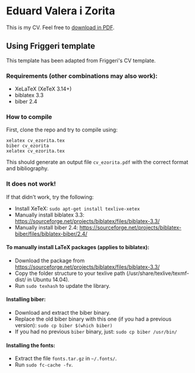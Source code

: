 # Eduard Valera i Zorita
This is my CV. Feel free to [download in PDF](cv_ezorita.pdf).

## Using Friggeri template
This template has been adapted from Friggeri's CV template.

### **Requirements** (other combinations may also work):
- XeLaTeX (XeTeX 3.14+)
- biblatex 3.3
- biber 2.4

### How to compile
First, clone the repo and try to compile using:
```
xelatex cv_ezorita.tex
biber cv_ezorita
xelatex cv_ezorita.tex
```
This should generate an output file `cv_ezorita.pdf` with the correct format and bibliography.

### It does not work!
If that didn't work, try the following:
- Install XeTeX: `sudo apt-get install texlive-xetex`
- Manually install biblatex 3.3:  https://sourceforge.net/projects/biblatex/files/biblatex-3.3/
- Manually install biber 2.4: https://sourceforge.net/projects/biblatex-biber/files/biblatex-biber/2.4/

#### To manually install LaTeX packages (applies to biblatex):
- Download the package from https://sourceforge.net/projects/biblatex/files/biblatex-3.3/
- Copy the folder structure to your texlive path (/usr/share/texlive/texmf-dist/ in Ubuntu 14.04).
- Run `sudo texhash` to update the library.

#### Installing biber:
- Download and extract the biber binary.
- Replace the old biber binary with this one (if you had a previous version): `sudo cp biber $(which biber)`
- If you had no previous `biber` binary, just: `sudo cp biber /usr/bin/`

#### Installing the fonts:
- Extract the file `fonts.tar.gz` in `~/.fonts/`.
- Run `sudo fc-cache -fv`.
